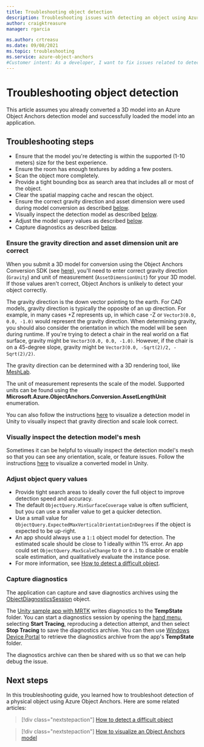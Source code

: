 ```yaml
---
title: Troubleshooting object detection
description: Troubleshooting issues with detecting an object using Azure Object Anchors.
author: craigktreasure
manager: rgarcia

ms.author: crtreasu
ms.date: 09/08/2021
ms.topic: troubleshooting
ms.service: azure-object-anchors
#Customer intent: As a developer, I want to fix issues related to detecting an object using Azure Object Anchors.
---
```


# Troubleshooting object detection

This article assumes you already converted a 3D model into an Azure Object Anchors detection model and successfully
loaded the model into an application.

## Troubleshooting steps

* Ensure that the model you're detecting is within the supported (1-10 meters) size for the best experience.
* Ensure the room has enough textures by adding a few posters.
* Scan the object more completely.
* Provide a tight bounding box as search area that includes all or most of the object.
* Clear the spatial mapping cache and rescan the object.
* Ensure the correct gravity direction and asset dimension were used during model conversion as described [below](#ensure-the-gravity-direction-and-asset-dimension-unit-are-correct).
* Visually inspect the detection model as described [below](#visually-inspect-the-detection-models-mesh).
* Adjust the model query values as described [below](#adjust-object-query-values).
* Capture diagnostics as described [below](#capture-diagnostics).

### Ensure the gravity direction and asset dimension unit are correct

When you submit a 3D model for conversion using the Object Anchors Conversion SDK (see [here](../quickstarts/get-started-model-conversion.md)),
you'll need to enter correct gravity direction (`Gravity`) and unit of measurement (`AssetDimensionUnit`) for your 3D
model. If those values aren't correct, Object Anchors is unlikely to detect your object correctly.

The gravity direction is the down vector pointing to the earth. For CAD models, gravity direction is typically the
opposite of an up direction. For example, in many cases +Z represents up, in which case -Z or `Vector3(0.0, 0.0, -1.0)`
would represent the gravity direction. When determining gravity, you should also consider the orientation in which the
model will be seen during runtime. If you're trying to detect a chair in the real world on a flat surface, gravity
might be `Vector3(0.0, 0.0, -1.0)`. However, if the chair is on a 45-degree slope, gravity might be
`Vector3(0.0, -Sqrt(2)/2, -Sqrt(2)/2)`.

The gravity direction can be determined with a 3D rendering tool, like [MeshLab](http://www.meshlab.net/).

The unit of measurement represents the scale of the model. Supported units can be found using the
**Microsoft.Azure.ObjectAnchors.Conversion.AssetLengthUnit** enumeration.

You can also follow the instructions [here](../visualize-converted-model.md) to visualize a detection model in Unity to
visually inspect that gravity direction and scale look correct.

### Visually inspect the detection model's mesh

Sometimes it can be helpful to visually inspect the detection model's mesh so that you can see any orientation, scale,
or feature issues. Follow the instructions [here](../visualize-converted-model.md) to visualize a converted model in
Unity.

### Adjust object query values

* Provide tight search areas to ideally cover the full object to improve detection speed and accuracy.
* The default `ObjectQuery.MinSurfaceCoverage` value is often sufficient, but you can use a smaller value to get a
  quicker detection.
* Use a small value for `ObjectQuery.ExpectedMaxVerticalOrientationInDegrees` if the object is expected to be up-right.
* An app should always use a `1:1` object model for detection. The estimated scale should be close to 1 ideally within
  1% error. An app could set `ObjectQuery.MaxScaleChange` to `0` or `0.1` to disable or enable scale estimation, and
  qualitatively evaluate the instance pose.
* For more information, see [How to detect a difficult object](../detect-difficult-object.md).

### Capture diagnostics

The application can capture and save diagnostics archives using the
[ObjectDiagnosticsSession](../concepts/sdk-overview.md#objectdiagnosticssession) object.

The [Unity sample app with MRTK](../quickstarts/get-started-unity-hololens-mrtk.md) writes diagnostics to the
**TempState** folder. You can start a diagnostics session by opening the
<a href="https://microsoft.github.io/MixedRealityToolkit-Unity/Documentation/README_HandMenu.html" target="_blank">hand menu</a>,
selecting **Start Tracing**, reproducing a detection attempt, and then select **Stop Tracing** to save the diagnostics
archive. You can then use [Windows Device Portal](https://github.com/windows/mixed-reality/using-the-windows-device-portal)
to retrieve the diagnostics archive from the app's **TempState** folder.

The diagnostics archive can then be shared with us so that we can help debug the issue.

## Next steps

In this troubleshooting guide, you learned how to troubleshoot detection of a physical object using Azure Object Anchors.
Here are some related articles:

> [!div class="nextstepaction"]
> [How to detect a difficult object](../detect-difficult-object.md)

> [!div class="nextstepaction"]
> [How to visualize an Object Anchors model](../visualize-converted-model.md)
